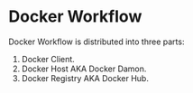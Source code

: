 # Docker Workflow

Docker Workflow is distributed into three parts:

1. Docker Client.
2. Docker Host AKA Docker Damon.
3. Docker Registry AKA Docker Hub.
